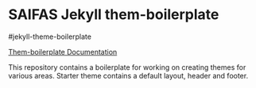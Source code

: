 # SAIFAS Jekyll them-boilerplate

#jekyll-theme-boilerplate

[Them-boilerplate Documentation](https://github.com/JekyllGO/saifas-ssg-jekyll-theme-boilerplate-doc)

This repository contains a boilerplate for working on creating themes for various areas. Starter theme contains a default layout, header and footer.


